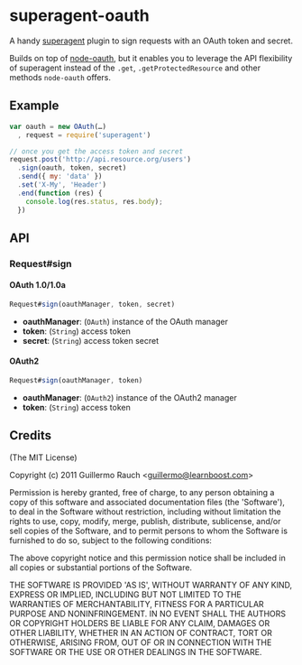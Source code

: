
# superagent-oauth

A handy [superagent](https://github.com/visionmedia/superagent) plugin to sign requests
with an OAuth token and secret.

Builds on top of [node-oauth](https://github.com/ciaranj/node-oauth), but it enables you
to leverage the API flexibility of superagent instead of the 
`.get`, `.getProtectedResource` and other methods `node-oauth` offers.

## Example

```js
var oauth = new OAuth(…)
  , request = require('superagent')

// once you get the access token and secret
request.post('http://api.resource.org/users')
  .sign(oauth, token, secret)
  .send({ my: 'data' })
  .set('X-My', 'Header')
  .end(function (res) {
    console.log(res.status, res.body);
  })
```

## API

### Request#sign

#### OAuth 1.0/1.0a

```js
Request#sign(oauthManager, token, secret)
```

- **oauthManager**: (`OAuth`) instance of the OAuth manager
- **token**: (`String`) access token
- **secret**: (`String`) access token secret

#### OAuth2

```js
Request#sign(oauthManager, token)
```

- **oauthManager**: (`OAuth2`) instance of the OAuth2 manager
- **token**: (`String`) access token

## Credits

(The MIT License)

Copyright (c) 2011 Guillermo Rauch &lt;guillermo@learnboost.com&gt;

Permission is hereby granted, free of charge, to any person obtaining
a copy of this software and associated documentation files (the
'Software'), to deal in the Software without restriction, including
without limitation the rights to use, copy, modify, merge, publish,
distribute, sublicense, and/or sell copies of the Software, and to
permit persons to whom the Software is furnished to do so, subject to
the following conditions:

The above copyright notice and this permission notice shall be
included in all copies or substantial portions of the Software.

THE SOFTWARE IS PROVIDED 'AS IS', WITHOUT WARRANTY OF ANY KIND,
EXPRESS OR IMPLIED, INCLUDING BUT NOT LIMITED TO THE WARRANTIES OF
MERCHANTABILITY, FITNESS FOR A PARTICULAR PURPOSE AND NONINFRINGEMENT.
IN NO EVENT SHALL THE AUTHORS OR COPYRIGHT HOLDERS BE LIABLE FOR ANY
CLAIM, DAMAGES OR OTHER LIABILITY, WHETHER IN AN ACTION OF CONTRACT,
TORT OR OTHERWISE, ARISING FROM, OUT OF OR IN CONNECTION WITH THE
SOFTWARE OR THE USE OR OTHER DEALINGS IN THE SOFTWARE.
